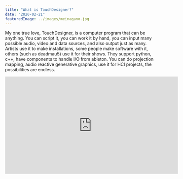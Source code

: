 ```yaml
---
title: "What is TouchDesigner?"
date: "2020-02-21"
featuredImage: ../images/meinagano.jpg
---
```


My one true love, TouchDesigner, is a computer program that can be anything. You can script it, you can work it by hand, you can input many possible audio, video and data sources, and also output just as many. <br>
Artists use it to make installations, some people make software with it, others (such as deadmau5) use it for their shows. They support python, c++, have components to handle I/O from ableton. You can do projection mapping, audio reactive generative graphics, use it for HCI projects, the possibilities are endless.



<iframe width="560" height="315" src="https://www.youtube.com/embed/4n0xNbfJLR8" frameborder="0" allowfullscreen></iframe>